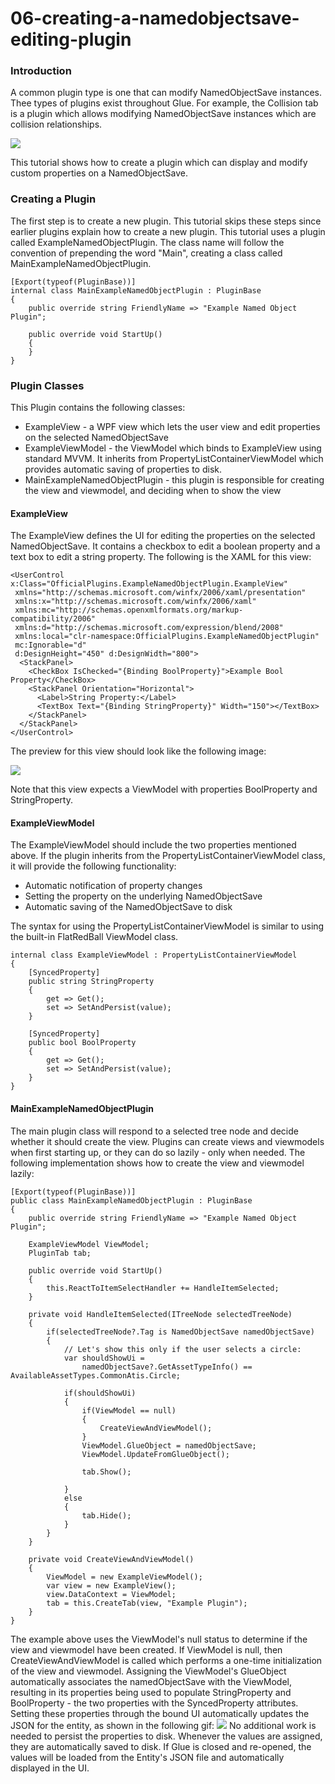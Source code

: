 # 06-creating-a-namedobjectsave-editing-plugin

### Introduction

A common plugin type is one that can modify NamedObjectSave instances. Thee types of plugins exist throughout Glue. For example, the Collision tab is a plugin which allows modifying NamedObjectSave instances which are collision relationships.

![](../../../media/2023-04-img\_644745cc39879.png)

This tutorial shows how to create a plugin which can display and modify custom properties on a NamedObjectSave.

### Creating a Plugin

The first step is to create a new plugin. This tutorial skips these steps since earlier plugins explain how to create a new plugin. This tutorial uses a plugin called ExampleNamedObjectPlugin. The class name will follow the convention of prepending the word "Main", creating a class called MainExampleNamedObjectPlugin.

```
[Export(typeof(PluginBase))]
internal class MainExampleNamedObjectPlugin : PluginBase
{
    public override string FriendlyName => "Example Named Object Plugin";

    public override void StartUp()
    {
    }
}
```

### Plugin Classes

This Plugin contains the following classes:

* ExampleView - a WPF view which lets the user view and edit properties on the selected NamedObjectSave
* ExampleViewModel - the ViewModel which binds to ExampleView using standard MVVM. It inherits from PropertyListContainerViewModel which provides automatic saving of properties to disk.
* MainExampleNamedObjectPlugin - this plugin is responsible for creating the view and viewmodel, and deciding when to show the view

#### ExampleView

The ExampleView defines the UI for editing the properties on the selected NamedObjectSave. It contains a checkbox to edit a boolean property and a text box to edit a string property. The following is the XAML for this view:

```
<UserControl x:Class="OfficialPlugins.ExampleNamedObjectPlugin.ExampleView"
 xmlns="http://schemas.microsoft.com/winfx/2006/xaml/presentation"
 xmlns:x="http://schemas.microsoft.com/winfx/2006/xaml"
 xmlns:mc="http://schemas.openxmlformats.org/markup-compatibility/2006" 
 xmlns:d="http://schemas.microsoft.com/expression/blend/2008" 
 xmlns:local="clr-namespace:OfficialPlugins.ExampleNamedObjectPlugin"
 mc:Ignorable="d" 
 d:DesignHeight="450" d:DesignWidth="800">
  <StackPanel>
    <CheckBox IsChecked="{Binding BoolProperty}">Example Bool Property</CheckBox>
    <StackPanel Orientation="Horizontal">
      <Label>String Property:</Label>
      <TextBox Text="{Binding StringProperty}" Width="150"></TextBox>
    </StackPanel>
  </StackPanel>
</UserControl>
```

The preview for this view should look like the following image:

![](../../../media/2023-04-img\_64474930d5649.png)

Note that this view expects a ViewModel with properties BoolProperty and StringProperty.

#### ExampleViewModel

The ExampleViewModel should include the two properties mentioned above. If the plugin inherits from the PropertyListContainerViewModel class, it will provide the following functionality:

* Automatic notification of property changes
* Setting the property on the underlying NamedObjectSave
* Automatic saving of the NamedObjectSave to disk

The syntax for using the PropertyListContainerViewModel is similar to using the built-in FlatRedBall ViewModel class.

```
internal class ExampleViewModel : PropertyListContainerViewModel
{
    [SyncedProperty]
    public string StringProperty
    {
        get => Get();
        set => SetAndPersist(value);
    }

    [SyncedProperty]
    public bool BoolProperty
    {
        get => Get();
        set => SetAndPersist(value);
    }
}
```

#### MainExampleNamedObjectPlugin

The main plugin class will respond to a selected tree node and decide whether it should create the view. Plugins can create views and viewmodels when first starting up, or they can do so lazily - only when needed. The following implementation shows how to create the view and viewmodel lazily:

```
[Export(typeof(PluginBase))]
public class MainExampleNamedObjectPlugin : PluginBase
{
    public override string FriendlyName => "Example Named Object Plugin";

    ExampleViewModel ViewModel;
    PluginTab tab;

    public override void StartUp()
    {
        this.ReactToItemSelectHandler += HandleItemSelected;
    }

    private void HandleItemSelected(ITreeNode selectedTreeNode)
    {
        if(selectedTreeNode?.Tag is NamedObjectSave namedObjectSave)
        {
            // Let's show this only if the user selects a circle:
            var shouldShowUi =
                namedObjectSave?.GetAssetTypeInfo() == AvailableAssetTypes.CommonAtis.Circle;

            if(shouldShowUi)
            {
                if(ViewModel == null)
                {
                    CreateViewAndViewModel();
                }
                ViewModel.GlueObject = namedObjectSave;
                ViewModel.UpdateFromGlueObject();

                tab.Show();

            }
            else
            {
                tab.Hide();
            }
        }
    }

    private void CreateViewAndViewModel()
    {
        ViewModel = new ExampleViewModel();
        var view = new ExampleView();
        view.DataContext = ViewModel;
        tab = this.CreateTab(view, "Example Plugin");
    }
}
```

The example above uses the ViewModel's null status to determine if the view and viewmodel have been created. If ViewModel is null, then CreateViewAndViewModel is called which performs a one-time initialization of the view and viewmodel. Assigning the ViewModel's GlueObject automatically associates the namedObjectSave with the ViewModel, resulting in its properties being used to populate StringProperty and BoolProperty - the two properties with the SyncedProperty attributes. Setting these properties through the bound UI automatically updates the JSON for the entity, as shown in the following gif: [![](../../../media/2023-04-24\_21-50-32.gif)](../../../media/2023-04-24\_21-50-32.gif) No additional work is needed to persist the properties to disk. Whenever the values are assigned, they are automatically saved to disk. If Glue is closed and re-opened, the values will be loaded from the Entity's JSON file and automatically displayed in the UI. &#x20;
